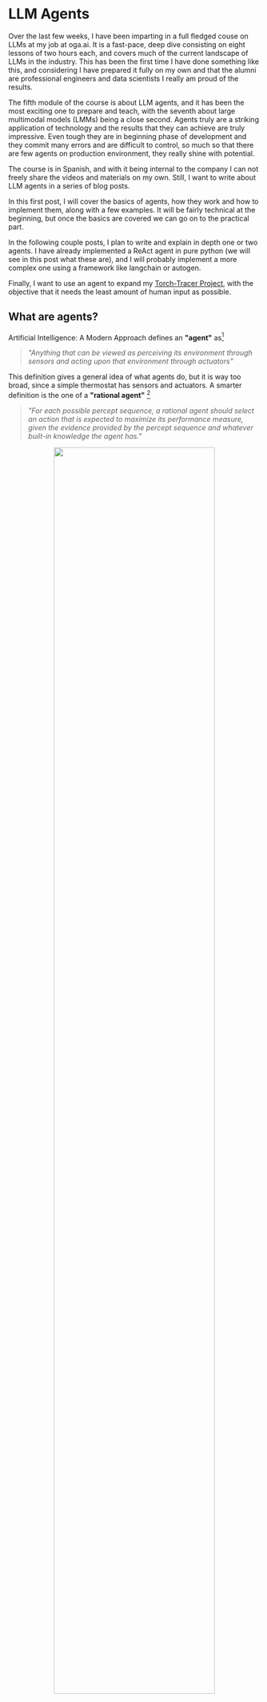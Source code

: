 # LLM Agents

Over the last few weeks, I have been imparting in a full fledged couse on LLMs at my job at oga.ai. It is a fast-pace, deep dive consisting on eight lessons of two hours each, and covers much of the current landscape of LLMs in the industry. This has been the first time I have done something like this, and considering I have prepared it fully on my own and that the alumni are professional engineers and data scientists I really am proud of the results.

The fifth module of the course is about LLM agents, and it has been the most exciting one to prepare and teach, with the seventh about large multimodal models (LMMs) being a close second. Agents truly are a striking application of technology and the results that they can achieve are truly impressive. Even tough they are in beginning phase of development and they commit many errors and are difficult to control, so much so that there are few agents on production environment, they really shine with potential.

The course is in Spanish, and with it being internal to the company I can not freely share the videos and materials on my own. Still, I want to write about LLM agents in a series of blog posts.

In this first post, I will cover the basics of agents, how they work and how to implement them, along with a few examples. It will be fairly technical at the beginning, but once the basics are covered we can go on to the practical part.

In the following couple posts, I plan to write and explain in depth one or two agents. I have already implemented a ReAct agent in pure python (we will see in this post what these are), and I will probably implement a more complex one using a framework like langchain or autogen.

Finally, I want to use an agent to expand my [Torch-Tracer Project](https://mvazquez.ai/blog/output/2024-11-12-torch-tracing-01/content.html), with the objective that it needs the least amount of human input as possible.

## What are agents?

Artificial Intelligence: A Modern Approach defines an **"agent"** as[^1]

> _"Anything that can be viewed as perceiving its environment through sensors and acting upon that environment through actuators"_

This definition gives a general idea of what agents do, but it is way too broad, since a simple thermostat has sensors and actuators. A smarter definition is the one of a **"rational agent"** [^1]

> _"For each possible percept sequence, a rational agent should select an action that is expected to maximize its performance measure, given the evidence provided by the percept sequence and whatever built-in knowledge the agent has."_

<p align="center">
  <img src="simple_agents.webp" width="80%" />
</p>

<p style="text-align:center; font-style: italic;">Agent Definitions.</p>

This means that a rational agent will try to accomplish an objective as defined by the performance measure. This is what we want, to tell our agent to do something and that it tries, to the best of its abilities, to follow the orders. Here is where the LLM part comes into play.

A **"LLM agent"** is one that uses a LLM as its _brain_ to reason. The central idea is that they use a language model to choose what **actions** they take to **accomplish an objective** given a current **state** or environment.

If you are familiar with prompt chains, as the ones used in langchain and in Retrieval Augemented Generation (RAG), they have many things in common with agents, but agents are more flexible and can show more complex behavior as it chooses what action to take at each moment by itself, while in chaining the possible workflow of the actions is fixed, rigidly specified in code.

### Agentic workflows

An analogy that I find illustrative to understand LLM agents can be made with the writing of an essay. This analogy comes from Andrew Ng[^2].

In a regular LLM workflow you ask the LLM to write an essay about some topic X. Since they are autoregressive models, they will write it directly from the beginning to the end without ever going back to fix errors or improve any section, or stopping to reflect and research more about topic X. This task would be very difficult for most humans, and yet LLMs are surprisingly good at it.

<p align="center">
  <img src="regular_llm_workflow.png" width="80%" />
</p>

<p style="text-align:center; font-style: italic;">Regular LLM workflow to write an essay. </p>

In an agentic workflow, you remove all those restrictions. The agent will be able to reason to take actions to better write the essay. It could decide to start by specifyng the essay's structure and researching about the topic in a external data storage (data bases, documents, the internet...). Then it may decide to write a first draft and iteratively improve it until it is finished. At any point of the process it can reflect about what is the best action to take among the set of possible actions, which gives it all these capabilities. Obviously, this workflow will often give better results that the first direct approach.

<p align="center">
  <img src="agentic_llm_workflow.png" width="80%" />
</p>

<p style="text-align:center; font-style: italic;">Agentic LLM workflows allow to take to choose what actions to take to get the best results. </p>

LLM agents are based on the chain-of-thought. By dividing a complex problem in simpler subproblems, it can solve them secuentially to reach the final answer.

1. **Plan** what action to take to get closer to its objective.
2. Perform an **action** and **observe** its consequences.
3. Iterate until reaching the objective _"LLM in a loop"_

<p align="center">
  <img src="agent_cot_loop.png" width="80%" />
</p>

<p style="text-align:center; font-style: italic;">Agentic LLM workflows as loop: Plan, Act, Observe. </p>

As a simple example, consider the common case of a software developer that uses chatGPT to write a code program. They start stating the problem and asking the model to "think step by step". The agent **plans** the actions it should take. Then it **writes** the code. The developer copies that code, pastes it in the script and runs the program. If it fails, they paste the **error trace** to chatgpt to fix it, and if it **works** then the task is finished.

If you automatize this in a loop, it becomes a simple agentic workflow, where the words in bold font correspond to planning, acting and observing.

### ReAct agents

You might have noticed that the planning step is not strictly necessary. An agent could just observe the environment and act, and in fact the first agents based on LLMs did just that, but they did not work too well. In 2022 in the ReAct paper[^3] Yao, Shunyu, et al. introduced the Reason + Act framework and showed that it works better than just acting.

The setup is an agent with access to three different actions that leverage a "simple Wikipedia web API: (1)**search**\[entity] returns the first 5 sentences from the corresponding _entity_ wiki page if it exists, or else suggests top-5 similar entities from the Wikipedia search engine, (2)**lookup**\[string], which returns the next sentence in the page containing _string_ simulating a ctrl+F command, and (3)**finish**\[answer] which would finish the current task with _answer_."[^3]

With this environment they compare four different approaches: standard zero-shot, chain of thought prompting, act-only agent and Reason + Act agent. The following example from the paper shows how they try to solve a question about the Apple Remote device. Let's review the fisrt three approaches first.

<p align="center">
  <img src="react_01.png" width="80%" />
</p>

<p style="text-align:center; font-style: italic;">Example of standard zero-shot, chain of thought prompting, act-only from the ReAct paper. </p>

In (1a) zero-shot the LLM just answers directly and gets it wrong. With (1b) chain-of-thought the LLM is prompted to "think step by step before answering", a technique that improves accuracy of language models[^4], but still gets it wrong. In (1c) we have a simple agentic workflow that acts and observes, and allows to use the Wikipedia tools. This time it actually gets close the answer, but ends up returning "yes" as its final answer. The problem with this approach is that the model cannot reflect on what tool to use, how to use it or plan how to get the final answer. The only possibility is to act, stating the action and its argument. ReAct is created to fight this problem.

<p align="center">
  <img src="react_02.png" width="80%" />
</p>

<p style="text-align:center; font-style: italic;">Example of a ReAct agent from the ReAct paper. In this case it manages to get the right answer.</p>

In this last case the agent follows a loop of reason-act-observe that overcomes the previously stated limitations, and it actually gets the correct answer: "keyboard function keys". This example showcases how the model is able plan and reason about the result of its actions. This is a simple yet extremely powerful workflow, and most state of the art agents follow it, with improvements in the reasoning step and an increase in freedom to act. It leverages the powerful large language models by using them as the "brain" of the agent.

### Actions as tools

To implement agents we need to define a **set of possible actions for the agent to take**, among which the agent will have to decide in each iteration. For example it could have access to the following:

- Ask the user for information.
- Search the web.
- Using an external database.
- Using a calculator or symbolic programming.
- Using a python code interpreter.

This possible actions are commonly referred as **tools**, and the a set of actions is a **tool box**.

As an example, chatGPT has access to three different tools.

<p align="center">
  <img src="chatgpt_tools.png" width="80%" />
</p>

<p style="text-align:center; font-style: italic;">The gpt-4o model from the chatGPT web UI has access to web browsing, dall-e image generator, and code interpreter. </p>

At the time of writting gpt-4o has the knowledge cut date of October 2024. That means that the pretraining has data until that date, and it knows nothing that happened thereafter. If I ask it about events posterior to that dat, it will use a web search tool to retrieve the necessary information.

<p align="center">
  <img src="chatgpt_web_search.png" width="80%" />
</p>

<p style="text-align:center; font-style: italic;">GPT does not know the democratic candidate of 2024, so it uses web search tool to answer . </p>

In this [conversation](https://chatgpt.com/share/e/6734e362-6720-800a-ad98-0fe320703b3a) I make chatGPT use the code interpreter tool to generate a plot to showcase it. As of the moment I am writing this post, it is not possible to share conversations in which dall-e is used to generate images, but you can guess how it works: you ask chatgpt to generate an image of a puppy and it decides to call dall-e, writting the image prompt by itself.

Another example is the [langchain tools](https://python.langchain.com/docs/integrations/tools/). These are implemented in the langchain library to be used by language models, and there is a great number and variety of them: several web search providers and code interpreters, a few productivity tools like github, jira or gmail; tools to access databases and even more.

## Agent Showcase

Let's proceed with an agent full workflow as an example. In this case we have an agent, let's call him JARVIS, that assist the user with data queries.

<p align="center">
  <img src="workflow_example.png" width="90%" />
</p>

<p style="text-align:center; font-style: italic;">Jarvis helps the user to get the total number of customers in the database. </p>

When the user asks JARVIS to find out how many clients are in the database, the agent has to figure out the best course of action to get the information. Let’s walk through the sequence step by step to see how JARVIS accomplishes this seemingly simple task:

### Breaking Down the Workflow

The user starts by asking, **"Hey JARVIS, how many clients are there in our database?"** This is the initial input that sets the whole process in motion. Even though this question seems straightforward, there are several steps involved before reaching the final answer.

1. **Understanding the Query**:
   - JARVIS recognizes that it needs to interact with a database to fulfill the user’s request. The initial plan involves listing out the tools available to it, which include accessing tables and querying information.

2. **Exploring the Environment**:
   - To proceed, JARVIS needs to understand what data it has access to. It starts by using a tool to **list all the tables** in the database. The agent observes that there are tables named `AGENTS`, `CUSTOMERS`, `ORDERS`, among others.

3. **Focusing on Relevant Information**:
   - Since the user is asking specifically about clients, JARVIS infers that the relevant information should be in the `CUSTOMERS` table. However, before it can query this table, it needs to understand its structure.

4. **Querying the Table Schema**:
   - JARVIS retrieves the schema of the `CUSTOMERS` table to see what fields are available. It finds that the table includes columns like `CLIENT_ID` and `CLIENT_NAME`.

5. **Formulating a Plan to Extract Information**:
   - Now that JARVIS knows the structure of the table, it formulates a plan to count the entries. The goal is to determine how many rows (i.e., clients) are present in the table.

6. **Executing the SQL Query**:
   - JARVIS constructs a simple SQL query:  
     ```sql
     SELECT COUNT(*) FROM CUSTOMERS
     ```  
     This query will return the total number of rows in the `CUSTOMERS` table, which corresponds to the number of customers.

7. **Interpreting the Results**:
   - The query is executed, and JARVIS receives the result: `[(25,)]`, indicating there are 25 customers in the database.

8. **Delivering the Final Answer**:
   - With the result in hand, JARVIS returns to the user with the final answer:  
     **"There are 25 clients in the database."**

### Key Takeaways from This Example

This workflow showcases a **classic agentic pattern** where JARVIS uses a loop of **planning, acting, and observing**:

- **Planning**: At multiple steps, JARVIS formulates a plan to achieve the desired outcome. It doesn’t jump straight to querying the database without first understanding the environment.
- **Acting**: It uses tools effectively to explore the environment, fetch the schema, and run the SQL query.
- **Observing**: After each action, it observes the output to decide on the next step.

The diagram above reflects how even seemingly simple tasks require agents to break down problems into smaller actions, reflect on the information available, and decide on the best next step. The flexibility of this approach is what makes LLM agents so powerful.

### Reasoning Trace



### Code Implementation
















## References

[^1]: Russell, S., & Norvig, P. (2020). _Artificial Intelligence: A Modern Approach_ (4th ed.). Pearson.
[^2]: [What's next for AI agentic workflows ft. Andrew Ng of AI Fund](https://www.youtube.com/watch?v=sal78ACtGTc)
[^3]: Yao, Shunyu, et al. "React: Synergizing reasoning and acting in language models." arXiv preprint arXiv:2210.03629 (2022). [https://arxiv.org/abs/2210.03629](https://arxiv.org/abs/2210.03629)
[^4]: Wei, Jason, et al. "Chain-of-thought prompting elicits reasoning in large language models." Advances in neural information processing systems 35 (2022): 24824-24837. [https://arxiv.org/abs/2201.11903](https://arxiv.org/abs/2201.11903)
